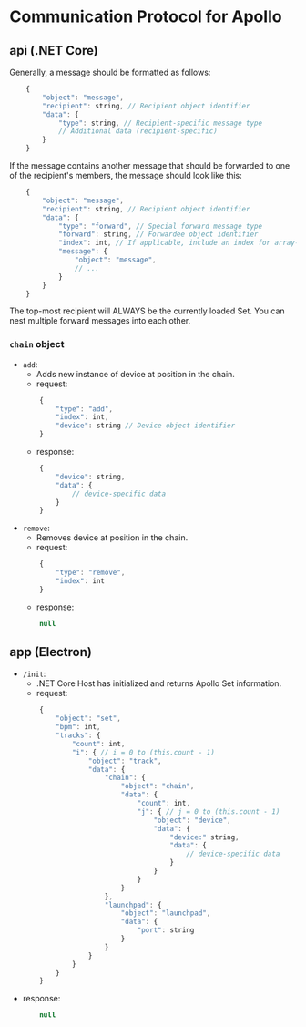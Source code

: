 # Communication Protocol for Apollo

## api (.NET Core)

Generally, a message should be formatted as follows:

```js
    {
        "object": "message",
        "recipient": string, // Recipient object identifier
        "data": {
            "type": string, // Recipient-specific message type
            // Additional data (recipient-specific)
        }
    }
```

If the message contains another message that should be forwarded to one of the recipient's members, the message should look like this:

```js
    {
        "object": "message",
        "recipient": string, // Recipient object identifier
        "data": {
            "type": "forward", // Special forward message type
            "forward": string, // Forwardee object identifier
            "index": int, // If applicable, include an index for array-based members
            "message": {
                "object": "message",
                // ...
            }
        }
    }
```

The top-most recipient will ALWAYS be the currently loaded Set. You can nest multiple forward messages into each other.

### `chain` object

* `add`:
    * Adds new instance of device at position in the chain.
    * request: 
    ```js
        {
            "type": "add",
            "index": int,
            "device": string // Device object identifier
        }
    ```
    * response: 
    ```js
        {
            "device": string,
            "data": {
                // device-specific data
            }
        }
    ```
* `remove`:
    * Removes device at position in the chain.
    * request: 
    ```js
        {
            "type": "remove",
            "index": int
        }
    ```
    * response: 
    ```js
        null
    ```

## app (Electron)

* `/init`:
    * .NET Core Host has initialized and returns Apollo Set information.
    * request:
    ```js
        {
            "object": "set", 
            "bpm": int, 
            "tracks": {
                "count": int,
                "i": { // i = 0 to (this.count - 1)
                    "object": "track",
                    "data": {
                        "chain": {
                            "object": "chain",
                            "data": {
                                "count": int,
                                "j": { // j = 0 to (this.count - 1)
                                    "object": "device",
                                    "data": {
                                        "device:" string,
                                        "data": {
                                            // device-specific data
                                        }
                                    }
                                }
                            }
                        },
                        "launchpad": {
                            "object": "launchpad",
                            "data": {
                                "port": string
                            }
                        }
                    }
                }
            }
        }
    ```
* response: 
    ```js
        null
    ```
